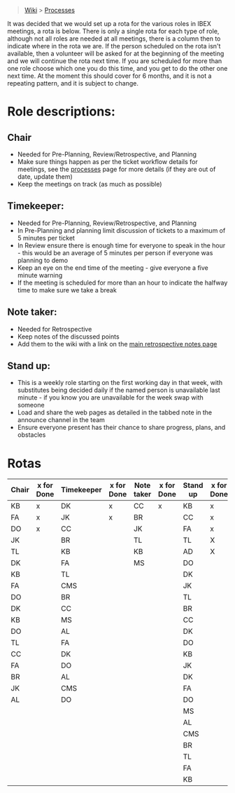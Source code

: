 > [Wiki](Home) > [Processes](Processes)

It was decided that we would set up a rota for the various roles in IBEX meetings, a rota is below. There is only a single rota for each type of role, although not all roles are needed at all meetings, there is a column then to indicate where in the rota we are. If the person scheduled on the rota isn't available, then a volunteer will be asked for at the beginning of the meeting and we will continue the rota next time. If you are scheduled for more than one role choose which one you do this time, and you get to do the other one next time. At the moment this should cover for 6 months, and it is not a repeating pattern, and it is subject to change.

# Role descriptions:
## Chair 
* Needed for Pre-Planning, Review/Retrospective, and Planning
* Make sure things happen as per the ticket workflow details for meetings, see the [processes](Processes) page for more details (if they are out of date, update them)
* Keep the meetings on track (as much as possible)

## Timekeeper:
* Needed for Pre-Planning, Review/Retrospective, and Planning
* In Pre-Planning and planning limit discussion of tickets to a maximum of 5 minutes per ticket
* In Review ensure there is enough time for everyone to speak in the hour - this would be an average of 5 minutes per person if everyone was planning to demo
* Keep an eye on the end time of the meeting - give everyone a five minute warning
* If the meeting is scheduled for more than an hour to indicate the halfway time to make sure we take a break

## Note taker:
* Needed for Retrospective
* Keep notes of the discussed points
* Add them to the wiki with a link on the [main retrospective notes page](Retrospective-Notes)

## Stand up:
* This is a weekly role starting on the first working day in that week, with substitutes being decided daily if the named person is unavailable last minute - if you know you are unavailable for the week swap with someone
* Load and share the web pages as detailed in the tabbed note in the announce channel in the team
* Ensure everyone present has their chance to share progress, plans, and obstacles

# Rotas

| Chair | x for Done | Timekeeper | x for Done | Note taker | x for Done | Stand up | x for Done |
| --- | --- | --- | --- | --- | --- |--- | --- |
| KB | x | DK | x | CC | x |KB| x |
| FA | x | JK | x | BR | |CC| x |
| DO | x | CC | | JK | |FA| x |
| JK | | BR | | TL | |TL| X |
| TL | | KB | | KB | |AD| X |
| DK | | FA | | MS | |DO| |
| KB | | TL | |  | |DK| |
| FA | | CMS | |  | |JK| |
| DO | | BR | |  | |TL| |
| DK | | CC | |  | |BR| |
| KB | | MS | |  | |CC| |
| DO | | AL | |  | |DK| |
| TL | | FA | |  | |DO| |
| CC | | DK | |  | |KB| |
| FA | | DO | |  | |JK| |
| BR | | AL | |  | |DK| |
| JK | | CMS | |  | |FA| |
| AL | | DO | |  | |DO| |
|  | |  | |  | |MS| |
|  | |  | |  | |AL| |
|  | |  | |  | |CMS| |
|  | |  | |  | |BR| |
|  | |  | |  | |TL| |
|  | |  | |  | |FA| |
|  | |  | |  | |KB| |
